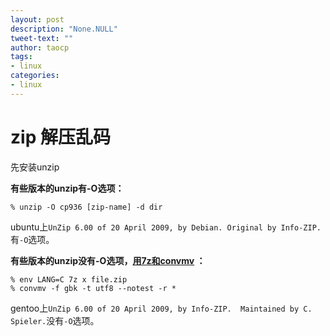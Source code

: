 ```yaml
---
layout: post
description: "None.NULL"
tweet-text: ""
author: taocp
tags:
- linux
categories:
- linux
---
```


zip 解压乱码
===========
先安装unzip

**有些版本的unzip有-O选项：**

    % unzip -O cp936 [zip-name] -d dir

ubuntu上`UnZip 6.00 of 20 April 2009, by Debian. Original by Info-ZIP.`有`-O`选项。

**有些版本的unzip没有-O选项，[用7z和convmv](http://allencch.wordpress.com/2013/04/15/extracting-files-from-zip-which-contains-non-utf8-filename-in-linux/) ：**

    % env LANG=C 7z x file.zip
    % convmv -f gbk -t utf8 --notest -r * 

gentoo上`UnZip 6.00 of 20 April 2009, by Info-ZIP.  Maintained by C. Spieler.`没有`-O`选项。
